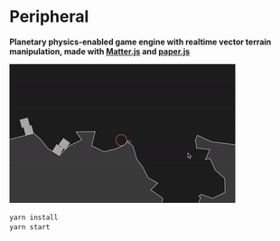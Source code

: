 # Peripheral

**Planetary physics-enabled game engine with realtime vector terrain manipulation, made with [Matter.js](https://github.com/liabru/matter-js) and [paper.js](https://github.com/paperjs/paper.js/)**

![screencast](screencast.gif)

```bash
yarn install
yarn start
```
